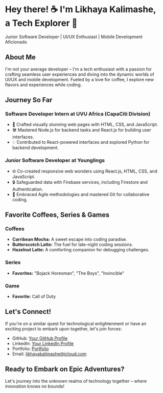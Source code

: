 # Hey there! ☕️ I'm Likhaya Kalimashe, a Tech Explorer 🚀

Junior Software Developer | UI/UX Enthusiast | Mobile Development Aficionado

## About Me

I'm not your average developer – I'm a tech enthusiast with a passion for crafting seamless user experiences and diving into the dynamic worlds of UI/UX and mobile development. Fueled by a love for coffee, I explore new flavors and experiences while coding.

## Journey So Far

### Software Developer Intern at UVU Africa (CapaCiti Division)

- 🎨 Crafted visually stunning web pages with HTML, CSS, and JavaScript.
- 🛠️ Mastered Node.js for backend tasks and React.js for building user interfaces.
- 💡 Contributed to React-powered interfaces and explored Python for backend development.

### Junior Software Developer at Younglings

- 🌐 Co-created responsive web wonders using React.js, HTML, CSS, and JavaScript.
- 🔒 Safeguarded data with Firebase services, including Firestore and Authentication.
- 🔄 Embraced Agile methodologies and mastered Git for collaborative coding.

## Favorite Coffees, Series & Games

### Coffees

- **Carribean Mocha:** A sweet escape into coding paradise.
- **Butterscotch Latte:** The fuel for late-night coding sessions.
- **Hazelnut Latte:** A comforting companion for debugging challenges.

### Series

- **Favorites:** "Bojack Horesman", "The Boys", "Invincible"

### Game

- **Favorite:** Call of Duty

## Let's Connect!

If you're on a similar quest for technological enlightenment or have an exciting project to embark upon together, let's join forces:

- GitHub: [Your GitHub Profile](https://github.com/likeLikhaya?tab=repositories)
- LinkedIn: [Your LinkedIn Profile](https://www.linkedin.com/in/likhaya-kalimashe-b86b69200/)
- Portfolio: [Portfolio](https://likhayakalimashe-portfolio.netlify.app)
- Email: likhayakalimashe@icloud.com

## Ready to Embark on Epic Adventures?

Let's journey into the unknown realms of technology together – where innovation knows no bounds!

